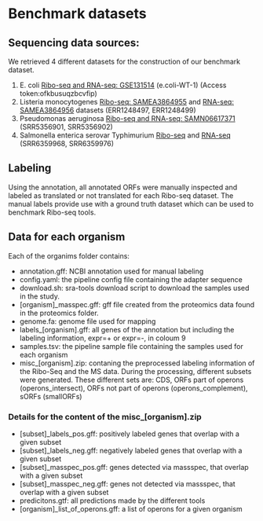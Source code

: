 # Benchmark datasets

## Sequencing data sources:
We retrieved 4 different datasets for the construction of our benchmark dataset.
1. E. coli
[Ribo-seq and RNA-seq: GSE131514](https://www.ncbi.nlm.nih.gov/geo/query/acc.cgi?acc=GSE131514) (e.coli-WT-1) (Access token:ofkbusuqzbcvfip)
2. Listeria monocytogenes
[Ribo-seq: SAMEA3864955](https://www.ncbi.nlm.nih.gov/biosample/SAMEA3864955) and [RNA-seq: SAMEA3864956](https://www.ncbi.nlm.nih.gov/biosample/SAMEA3864956) datasets (ERR1248497, ERR1248499)
3. Pseudomonas aeruginosa 
[Ribo-seq and RNA-seq: SAMN06617371](www.ncbi.nlm.nih.gov/biosample/SAMN06617371) (SRR5356901, SRR5356902)
4. Salmonella enterica serovar Typhimurium
[Ribo-seq](https://www.ncbi.nlm.nih.gov/sra/SRX3456030[accn]) and [RNA-seq](https://www.ncbi.nlm.nih.gov/sra/SRX3456038[accn]) (SRR6359968, SRR6359976)

## Labeling
Using the annotation, all annotated ORFs were manually inspected and labeled as translated or not translated for each Ribo-seq dataset. The manual labels provide use with a ground truth dataset which can be used to benchmark Ribo-seq tools.


## Data for each organism
Each of the organims folder contains:
- annotation.gff: NCBI annotation used for manual labeling
- config.yaml: the pipeline config file containing the adapter sequence
- download.sh: sra-tools download script to download the samples used in the study.
- [organism]_masspec.gff: gff file created from the proteomics data found in the proteomics folder.
- genome.fa: genome file used for mapping
- labels_[organism].gff: all genes of the annotation but including the labeling information, expr=+ or expr=-,  in coloum 9 
- samples.tsv: the pipeline sample file containing the samples used for each organism
- misc_[organism].zip: contaning the preprocessed labeling information of the Ribo-Seq and the MS data. During the processing, different subsets were generated. 
These different sets are: CDS, ORFs part of operons (operons_intersect), ORFs not part of operons (operons_complement), sORFs (smallORFs)

### Details for the content of the misc_[organism].zip
- [subset]_labels_pos.gff: positively labeled genes that overlap with a given subset
- [subset]_labels_neg.gff: negatively labeled genes that overlap with a given subset
- [subset]_masspec_pos.gff: genes detected via massspec, that overlap with a given subset
- [subset]_masspec_neg.gff: genes not detected via massspec, that overlap with a given subset
- predicitons.gtf: all predictions made by the different tools
- [organism]_list_of_operons.gff: a list of operons for a given organism
